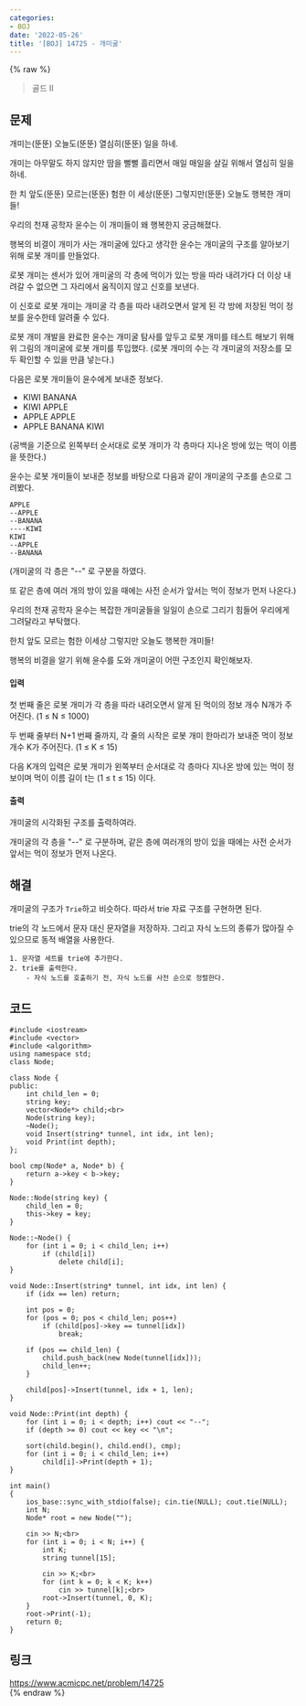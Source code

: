 ```yaml
---
categories:
- BOJ
date: '2022-05-26'
title: '[BOJ] 14725 - 개미굴'
---
```


{% raw %}
> 골드 II<br>

## 문제
개미는(뚠뚠) 오늘도(뚠뚠) 열심히(뚠뚠) 일을 하네.

개미는 아무말도 하지 않지만 땀을 뻘뻘 흘리면서 매일 매일을 살길 위해서 열심히 일을 하네.

한 치 앞도(뚠뚠) 모르는(뚠뚠) 험한 이 세상(뚠뚠) 그렇지만(뚠뚠) 오늘도 행복한 개미들!

우리의 천재 공학자 윤수는 이 개미들이 왜 행복한지 궁금해졌다.

행복의 비결이 개미가 사는 개미굴에 있다고 생각한 윤수는 개미굴의 구조를 알아보기 위해 로봇 개미를 만들었다.

로봇 개미는 센서가 있어 개미굴의 각 층에 먹이가 있는 방을 따라 내려가다 더 이상 내려갈 수 없으면 그 자리에서 움직이지 않고 신호를 보낸다.

이 신호로 로봇 개미는 개미굴 각 층을 따라 내려오면서 알게 된 각 방에 저장된 먹이 정보를 윤수한테 알려줄 수 있다.

로봇 개미 개발을 완료한 윤수는 개미굴 탐사를 앞두고 로봇 개미를 테스트 해보기 위해 위 그림의 개미굴에 로봇 개미를 투입했다. (로봇 개미의 수는 각 개미굴의 저장소를 모두 확인할 수 있을 만큼 넣는다.)

다음은 로봇 개미들이 윤수에게 보내준 정보다.

-   KIWI BANANA
-   KIWI APPLE
-   APPLE APPLE
-   APPLE BANANA KIWI

(공백을 기준으로 왼쪽부터 순서대로 로봇 개미가 각 층마다 지나온 방에 있는 먹이 이름을 뜻한다.)

윤수는 로봇 개미들이 보내준 정보를 바탕으로 다음과 같이 개미굴의 구조를 손으로 그려봤다.
```
APPLE
--APPLE
--BANANA
----KIWI
KIWI
--APPLE
--BANANA
```
(개미굴의 각 층은 "--" 로 구분을 하였다.

또 같은 층에 여러 개의 방이 있을 때에는 사전 순서가 앞서는 먹이 정보가 먼저 나온다.)

우리의 천재 공학자 윤수는 복잡한 개미굴들을 일일이 손으로 그리기 힘들어 우리에게 그려달라고 부탁했다.

한치 앞도 모르는 험한 이세상 그렇지만 오늘도 행복한 개미들!

행복의 비결을 알기 위해 윤수를 도와 개미굴이 어떤 구조인지 확인해보자.

#### 입력
첫 번째 줄은 로봇 개미가 각 층을 따라 내려오면서 알게 된 먹이의 정보 개수 N개가 주어진다. (1 ≤ N ≤ 1000)

두 번째 줄부터 N+1 번째 줄까지, 각 줄의 시작은 로봇 개미 한마리가 보내준 먹이 정보 개수 K가 주어진다. (1 ≤ K ≤ 15)

다음 K개의 입력은 로봇 개미가 왼쪽부터 순서대로 각 층마다 지나온 방에 있는 먹이 정보이며 먹이 이름 길이 t는 (1 ≤ t ≤ 15) 이다.

#### 출력
개미굴의 시각화된 구조를 출력하여라.

개미굴의 각 층을 "--" 로 구분하며, 같은 층에 여러개의 방이 있을 때에는 사전 순서가 앞서는 먹이 정보가 먼저 나온다.

## 해결
개미굴의 구조가 `Trie`하고 비슷하다. 따라서 trie 자료 구조를 구현하면 된다.

trie의 각 노드에서 문자 대신 문자열을 저장하자. 그리고 자식 노드의 종류가 많아질 수 있으므로 동적 배열을 사용한다.
```
1. 문자열 세트를 trie에 추가한다.
2. trie를 출력한다.
	- 자식 노드를 호출하기 전, 자식 노드를 사전 순으로 정렬한다.
```

## 코드
```
#include <iostream>
#include <vector>
#include <algorithm>
using namespace std;
class Node;

class Node {
public:
	int child_len = 0;
	string key;
	vector<Node*> child;<br>
	Node(string key);
	~Node();
	void Insert(string* tunnel, int idx, int len);
	void Print(int depth);
};

bool cmp(Node* a, Node* b) {
	return a->key < b->key;
}

Node::Node(string key) {
	child_len = 0;
	this->key = key;
}

Node::~Node() {
	for (int i = 0; i < child_len; i++)
		if (child[i])
			delete child[i];
}

void Node::Insert(string* tunnel, int idx, int len) {
	if (idx == len) return;

	int pos = 0;
	for (pos = 0; pos < child_len; pos++)
		if (child[pos]->key == tunnel[idx])
			break;

	if (pos == child_len) {
		child.push_back(new Node(tunnel[idx]));
		child_len++;
	}

	child[pos]->Insert(tunnel, idx + 1, len);
}

void Node::Print(int depth) {
	for (int i = 0; i < depth; i++) cout << "--";
	if (depth >= 0) cout << key << "\n";

	sort(child.begin(), child.end(), cmp);
	for (int i = 0; i < child_len; i++)
		child[i]->Print(depth + 1);
}

int main()
{
	ios_base::sync_with_stdio(false); cin.tie(NULL); cout.tie(NULL);
	int N;
	Node* root = new Node("");

	cin >> N;<br>
	for (int i = 0; i < N; i++) {
		int K;
		string tunnel[15];

		cin >> K;<br>
		for (int k = 0; k < K; k++)
			cin >> tunnel[k];<br>
		root->Insert(tunnel, 0, K);
	}
	root->Print(-1);
	return 0;
}
```

## 링크
https://www.acmicpc.net/problem/14725<br>
{% endraw %}